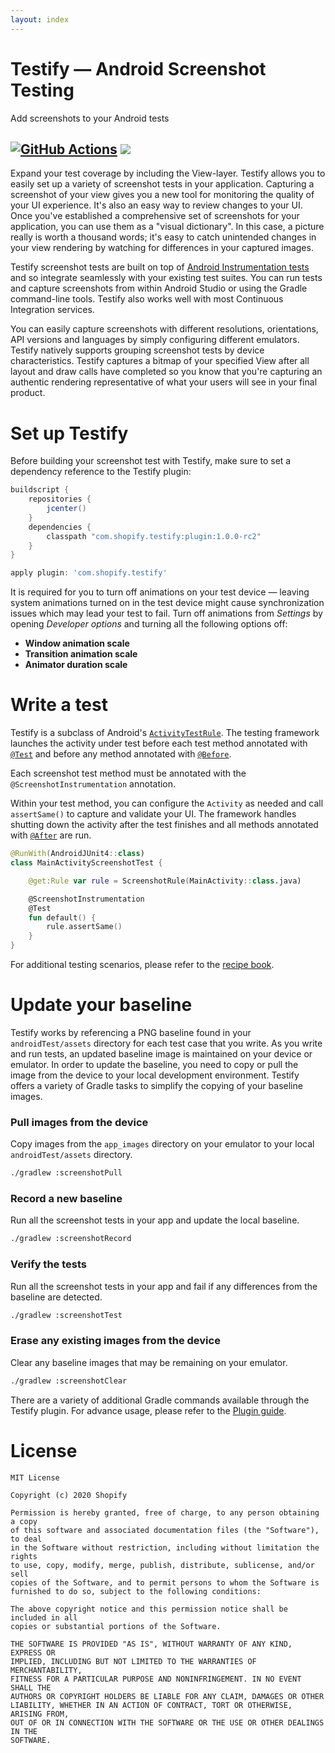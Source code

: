 ```yaml
---
layout: index
---
```


# Testify — Android Screenshot Testing

Add screenshots to your Android tests

<a href="https://github.com/Shopify/android-testify/actions?query=workflow%3A%22Build+Gradle+Plugin%22"><img alt="GitHub Actions" src="https://github.com/Shopify/android-testify/workflows/Build%20Gradle%20Plugin/badge.svg?branch=master"/></a> <a href='https://bintray.com/shopify/shopify-android/testify-plugin/1.0.0-rc2/link' alt="Testify download"><img src='https://api.bintray.com/packages/shopify/shopify-android/testify-plugin/images/download.svg?version=1.0.0-rc2'></a>
---

Expand your test coverage by including the View-layer. Testify allows you to easily set up a variety of screenshot tests in your application. Capturing a screenshot of your view gives you a new tool for monitoring the quality of your UI experience. It's also an easy way to review changes to your UI. Once you've established a comprehensive set of screenshots for your application, you can use them as a "visual dictionary". In this case, a picture really is worth a thousand words; it's easy to catch unintended changes in your view rendering by watching for differences in your captured images.

Testify screenshot tests are built on top of [Android Instrumentation tests](https://developer.android.com/training/testing/unit-testing/instrumented-unit-tests) and so integrate seamlessly with your existing test suites. You can run tests and capture screenshots from within Android Studio or using the Gradle command-line tools. Testify also works well with most Continuous Integration services. 

You can easily capture screenshots with different resolutions, orientations, API versions and languages by simply configuring different emulators. Testify natively supports grouping screenshot tests by device characteristics. Testify captures a bitmap of your specified View after all layout and draw calls have completed so you know that you're capturing an authentic rendering representative of what your users will see in your final product.

# Set up Testify

Before building your screenshot test with Testify, make sure to set a dependency reference to the Testify plugin:

```groovy
buildscript {
    repositories {
        jcenter()
    }
    dependencies {
        classpath "com.shopify.testify:plugin:1.0.0-rc2"
    }
}

apply plugin: 'com.shopify.testify'
```

It is required for you to turn off animations on your test device — leaving system animations turned on in the test device might cause synchronization issues which may lead your test to fail. Turn off animations from _Settings_ by opening _Developer options_ and turning all the following options off:

- **Window animation scale**
- **Transition animation scale**
- **Animator duration scale**

# Write a test

Testify is a subclass of Android's [`ActivityTestRule`](https://developer.android.com/reference/androidx/test/rule/ActivityTestRule.html). The testing framework launches the activity under test before each test method annotated with [`@Test`](https://junit.org/junit4/javadoc/latest/org/junit/Test.html) and before any method annotated with [`@Before`](http://junit.sourceforge.net/javadoc/org/junit/Before.html). 

Each screenshot test method must be annotated with the `@ScreenshotInstrumentation` annotation.

Within your test method, you can configure the `Activity` as needed and call `assertSame()` to capture and validate your UI. The framework handles shutting down the activity after the test finishes and all methods annotated with [`@After`](http://junit.sourceforge.net/javadoc/org/junit/After.html) are run.

```kotlin
@RunWith(AndroidJUnit4::class)
class MainActivityScreenshotTest {

    @get:Rule var rule = ScreenshotRule(MainActivity::class.java)

    @ScreenshotInstrumentation
    @Test
    fun default() {
        rule.assertSame()
    }
}
```
For additional testing scenarios, please refer to the [recipe book](RECIPES.md).

# Update your baseline

Testify works by referencing a PNG baseline found in your `androidTest/assets` directory for each test case that you write. As you write and run tests, an updated baseline image is maintained on your device or emulator. In order to update the baseline, you need to copy or pull the image from the device to your local development environment. Testify offers a variety of Gradle tasks to simplify the copying of your baseline images.

### Pull images from the device

Copy images from the `app_images` directory on your emulator to your local `androidTest/assets` directory.

```bash
./gradlew :screenshotPull
```

### Record a new baseline

Run all the screenshot tests in your app and update the local baseline.

```bash
./gradlew :screenshotRecord
```

### Verify the tests

Run all the screenshot tests in your app and fail if any differences from the baseline are detected.

```bash
./gradlew :screenshotTest
```

### Erase any existing images from the device

Clear any baseline images that may be remaining on your emulator.

```bash
./gradlew :screenshotClear
```

There are a variety of additional Gradle commands available through the Testify plugin. For advance usage, please refer to the [Plugin guide](Plugins/Gradle/README.md).

# License

    MIT License
    
    Copyright (c) 2020 Shopify
    
    Permission is hereby granted, free of charge, to any person obtaining a copy
    of this software and associated documentation files (the "Software"), to deal
    in the Software without restriction, including without limitation the rights
    to use, copy, modify, merge, publish, distribute, sublicense, and/or sell
    copies of the Software, and to permit persons to whom the Software is
    furnished to do so, subject to the following conditions:
    
    The above copyright notice and this permission notice shall be included in all
    copies or substantial portions of the Software.
    
    THE SOFTWARE IS PROVIDED "AS IS", WITHOUT WARRANTY OF ANY KIND, EXPRESS OR
    IMPLIED, INCLUDING BUT NOT LIMITED TO THE WARRANTIES OF MERCHANTABILITY,
    FITNESS FOR A PARTICULAR PURPOSE AND NONINFRINGEMENT. IN NO EVENT SHALL THE
    AUTHORS OR COPYRIGHT HOLDERS BE LIABLE FOR ANY CLAIM, DAMAGES OR OTHER
    LIABILITY, WHETHER IN AN ACTION OF CONTRACT, TORT OR OTHERWISE, ARISING FROM,
    OUT OF OR IN CONNECTION WITH THE SOFTWARE OR THE USE OR OTHER DEALINGS IN THE
    SOFTWARE.
